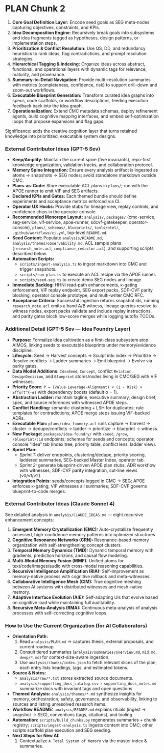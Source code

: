 # PLAN Chunk 2

1. **Core Goal Definition Layer:** Encode seed goals as SEG meta-nodes capturing objectives, constraints, and KPIs.
2. **Idea Decomposition Engine:** Recursively break goals into subsystems and idea fragments tagged as hypotheses, design patterns, or implementation steps.
3. **Prioritization & Conflict Resolution:** Use QS, DD, and redundancy heuristics to rank ideas, flag contradictions, and prompt resolution strategies.
4. **Hierarchical Tagging & Indexing:** Organize ideas across abstract, functional, and operational layers with dynamic tags for relevance, maturity, and provenance.
5. **Summary-to-Detail Navigation:** Provide multi-resolution summaries with metrics (completeness, confidence, risk) to support drill-down and zoom-out workflows.
6. **Executable Blueprint Generation:** Transform curated idea graphs into specs, code scaffolds, or workflow descriptions, feeding execution feedback back into the idea graph.
7. **Operationalization:** Extend CMC metadata schemas, deploy refinement agents, build cognitive mapping interfaces, and embed self-optimization loops that propose expansions and flag gaps.

Significance: adds the creative cognition layer that turns retained knowledge into prioritized, executable system designs.

### External Contributor Ideas (GPT-5 Sev)
- **Keep/Amplify:** Maintain the current spine (five invariants), repo-first knowledge organization, validation tracks, and collaboration protocol.
- **Memory Spine Integration:** Ensure every analysis artifact is ingested as atoms → snapshots → SEG nodes; avoid standalone markdown outside CMC.
- **Plans-as-Code:** Store executable ACL plans in `plans/`; run with the APOE runner to emit VIF and SEG artifacts.
- **Declared KPIs and Gates:** Each themed bundle should define experiments and acceptance metrics enforced via CI.
- **Operator UX Hooks:** Provide stubs for lineage view, replay controls, and confidence chips in the operator console.
- **Recommended Monorepo Layout:** `analysis/`, `packages/` (cmc-service, seg-service, vif-service, apoe-runner, sdcvf-gatekeeper, operator-console), `plans/`, `schemas/`, `blueprints/`, `tools/otel/`, `.github/workflows/ci.yml`, top-level `README.md`.
- **Seed Content:** Populate `analysis/README.md`, `analysis/themes/observability.md`, ACL sample plans (`research_note.acl`, `compliance_redactor.acl`), and supporting scripts described below.
- **Automation Scripts:**
  - `scripts/ingest-analysis.ts` to ingest markdown into CMC and trigger snapshots.
  - `scripts/run-plan.ts` to execute an ACL recipe via the APOE runner.
  - `scripts/seed-seg.ts` to create demo SEG nodes and lineage.
- **Immediate Backlog:** HHNI read-path enhancements, κ-gating enforcement, VIF replay endpoint, SEG export packs, SDF-CVF parity blocking, operator console prototype, and multi-writer CMC RFC.
- **Acceptance Criteria:** Successful ingestion returns snapshot ids, running `research_note.acl` emits a band A/B witness, lineage queries resolve to witness nodes, export packs validate and include replay instructions, and parity gates block low-score merges while logging autofix TODOs.

### Additional Detail (GPT-5 Sev — Idea Foundry Layer)
- **Purpose:** Formalize idea cultivation as a first-class subsystem atop AIMOS, linking seeds to executable blueprints under memory/evidence discipline.
- **Lifecycle:** Seed → Harvest concepts → Sculpt into index → Prioritize → Resolve conflicts → Ladder summaries → Emit blueprint → Evolve via parity gates.
- **Data Model Additions:** `IdeaSeed`, `Concept`, conflict `Relation`, `DesignDecision`, and `Blueprint` atoms/nodes living in CMC/SEG with VIF witnesses.
- **Priority Score:** `P = (Value·Leverage·Alignment) × (1 - Risk) × Effort^{-α}` with dependency boosts (default α = 1).
- **Abstraction Ladder:** maintain tagline, executive summary, design brief, spec, and source references with witnessed APOE steps.
- **Conflict Handling:** semantic clustering + LSH for duplicates; rule templates for contradictions; APOE merge steps issuing VIF-backed ADRs.
- **Executable Plan:** `plans/idea_foundry.acl` runs capture → harvest → cluster → dedupe/conflicts → ladder → prioritize → blueprint → witness.
- **New Package:** `packages/idea-foundry/` with `/seed`, `/grow`, `/blueprint/:id` endpoints; schemas for seeds and concepts; operator console “Idea” tab (index tree, priority table, conflict lens, ladder view).
- **Sprint Plan:**
  - *Sprint 1:* deliver endpoints, clustering/dedupe, priority scoring, laddered summaries, SEG-backed Master Index, operator tab.
  - *Sprint 2:* generate blueprint-driven APOE plan stubs, ADR workflow with witnesses, SDF-CVF parity integration, cut-line views (v0/v1/v2).
- **Integration Points:** seeds/concepts logged in CMC → SEG; APOE enforces κ-gating; VIF witnesses all summaries; SDF-CVF governs blueprint-to-code merges.

### External Contributor Ideas (Claude Sonnet 4)
See detailed analysis in `analysis/CLAUDE_IDEAS.md` — eight recursive enhancement concepts:
1. **Emergent Memory Crystallization (EMC):** Auto-crystallize frequently accessed, high-confidence memory patterns into optimized structures.
2. **Cognitive Resonance Networks (CRN):** Resonance-based memory organization with self-strengthening concept clusters.
3. **Temporal Memory Dynamics (TMD):** Dynamic temporal memory with gradients, prediction horizons, and causal flow modeling.
4. **Multi-Modal Memory Fusion (MMF):** Unified atoms for text/code/images/audio with cross-modal reasoning capabilities.
5. **Recursive Intelligence Amplification (RIA):** Self-improvement as memory-native process with cognitive rollback and meta-witnesses.
6. **Collaborative Intelligence Mesh (CIM):** True cognitive meshing between AI systems with distributed witnesses and mesh-native memory.
7. **Adaptive Interface Evolution (AIE):** Self-adapting UIs that evolve based on cognitive load while maintaining full auditability.
8. **Recursive Meta-Analysis (RMA):** Continuous meta-analysis of analysis processes with self-correcting cognitive loops.

### How to Use the Current Organization (for AI Collaborators)
- **Orientation Path:**
  1. Read `analysis/PLAN.md` → captures thesis, external proposals, and current roadmap.
  2. Consult tiered summaries (`analysis/summaries/overview.md`, `mid.md`, `deep/*.md`) for context-size-aware ingestion.
  3. Use `analysis/chunks/index.json` to fetch relevant slices of the plan; each entry lists headings, tags, and estimated tokens.
- **Source & Notes:**
  - `analysis/raw/*.txt` stores extracted source documents.
  - `analysis/supporting_docs_catalog.csv` + `supporting_docs_notes.md` summarize docs with invariant tags and open questions.
- **Themed Analysis:** `analysis/themes/*.md` synthesize insights for memory, orchestration, safety, governance, and observability, linking to sources and listing unresolved research items.
- **Workflow README:** `analysis/README.md` explains rituals (ingest → snapshot → SEG), conventions (tags, citations), and tooling.
- **Automation:** `scripts/build_chunks.py` regenerates summaries + chunk registry; `scripts/ingest-analysis.ts` ingests content into CMC; other scripts scaffold plan execution and SEG seeding.
- **Next Steps for New AI:**
  1. Contextualize `A Total System of Memory` via the master index & summaries.
